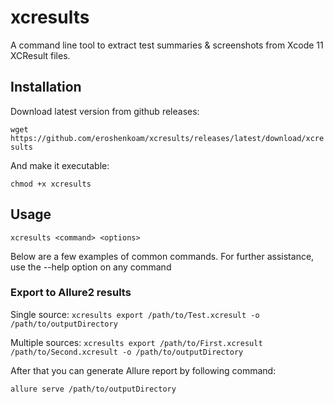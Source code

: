 # xcresults

A command line tool to extract test summaries & screenshots from Xcode 11 XCResult files.

## Installation

Download latest version from github releases: 

`wget https://github.com/eroshenkoam/xcresults/releases/latest/download/xcresults`

And make it executable: 

`chmod +x xcresults`

## Usage

`xcresults <command> <options>`

Below are a few examples of common commands. For further assistance, use the --help option on any command

### Export to Allure2 results

Single source:
`xcresults export /path/to/Test.xcresult -o /path/to/outputDirectory`

Multiple sources:
`xcresults export /path/to/First.xcresult /path/to/Second.xcresult -o /path/to/outputDirectory`

After that you can generate Allure report by following command: 

`allure serve /path/to/outputDirectory`
